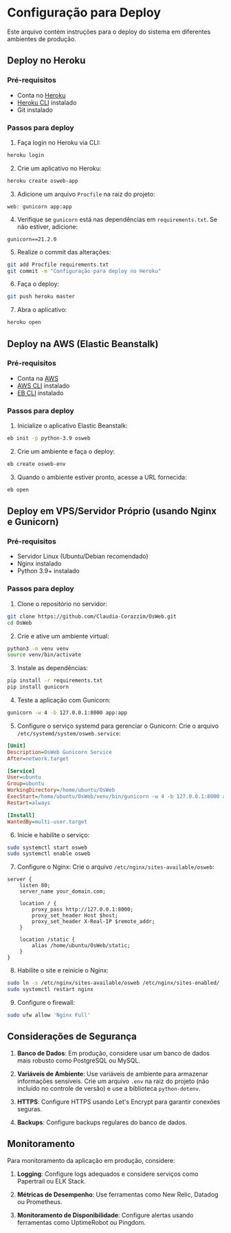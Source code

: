 # Configuração para Deploy

Este arquivo contém instruções para o deploy do sistema em diferentes ambientes de produção.

## Deploy no Heroku

### Pré-requisitos
- Conta no [Heroku](https://www.heroku.com/)
- [Heroku CLI](https://devcenter.heroku.com/articles/heroku-cli) instalado
- Git instalado

### Passos para deploy

1. Faça login no Heroku via CLI:
```bash
heroku login
```

2. Crie um aplicativo no Heroku:
```bash
heroku create osweb-app
```

3. Adicione um arquivo `Procfile` na raiz do projeto:
```
web: gunicorn app:app
```

4. Verifique se `gunicorn` está nas dependências em `requirements.txt`. Se não estiver, adicione:
```
gunicorn==21.2.0
```

5. Realize o commit das alterações:
```bash
git add Procfile requirements.txt
git commit -m "Configuração para deploy no Heroku"
```

6. Faça o deploy:
```bash
git push heroku master
```

7. Abra o aplicativo:
```bash
heroku open
```

## Deploy na AWS (Elastic Beanstalk)

### Pré-requisitos
- Conta na [AWS](https://aws.amazon.com/)
- [AWS CLI](https://aws.amazon.com/cli/) instalado
- [EB CLI](https://docs.aws.amazon.com/elasticbeanstalk/latest/dg/eb-cli3-install.html) instalado

### Passos para deploy

1. Inicialize o aplicativo Elastic Beanstalk:
```bash
eb init -p python-3.9 osweb
```

2. Crie um ambiente e faça o deploy:
```bash
eb create osweb-env
```

3. Quando o ambiente estiver pronto, acesse a URL fornecida:
```bash
eb open
```

## Deploy em VPS/Servidor Próprio (usando Nginx e Gunicorn)

### Pré-requisitos
- Servidor Linux (Ubuntu/Debian recomendado)
- Nginx instalado
- Python 3.9+ instalado

### Passos para deploy

1. Clone o repositório no servidor:
```bash
git clone https://github.com/Claudia-Corazzim/OsWeb.git
cd OsWeb
```

2. Crie e ative um ambiente virtual:
```bash
python3 -m venv venv
source venv/bin/activate
```

3. Instale as dependências:
```bash
pip install -r requirements.txt
pip install gunicorn
```

4. Teste a aplicação com Gunicorn:
```bash
gunicorn -w 4 -b 127.0.0.1:8000 app:app
```

5. Configure o serviço systemd para gerenciar o Gunicorn:
Crie o arquivo `/etc/systemd/system/osweb.service`:

```ini
[Unit]
Description=OsWeb Gunicorn Service
After=network.target

[Service]
User=ubuntu
Group=ubuntu
WorkingDirectory=/home/ubuntu/OsWeb
ExecStart=/home/ubuntu/OsWeb/venv/bin/gunicorn -w 4 -b 127.0.0.1:8000 app:app
Restart=always

[Install]
WantedBy=multi-user.target
```

6. Inicie e habilite o serviço:
```bash
sudo systemctl start osweb
sudo systemctl enable osweb
```

7. Configure o Nginx:
Crie o arquivo `/etc/nginx/sites-available/osweb`:

```nginx
server {
    listen 80;
    server_name your_domain.com;

    location / {
        proxy_pass http://127.0.0.1:8000;
        proxy_set_header Host $host;
        proxy_set_header X-Real-IP $remote_addr;
    }

    location /static {
        alias /home/ubuntu/OsWeb/static;
    }
}
```

8. Habilite o site e reinicie o Nginx:
```bash
sudo ln -s /etc/nginx/sites-available/osweb /etc/nginx/sites-enabled/
sudo systemctl restart nginx
```

9. Configure o firewall:
```bash
sudo ufw allow 'Nginx Full'
```

## Considerações de Segurança

1. **Banco de Dados**: Em produção, considere usar um banco de dados mais robusto como PostgreSQL ou MySQL.

2. **Variáveis de Ambiente**: Use variáveis de ambiente para armazenar informações sensíveis.
   Crie um arquivo `.env` na raiz do projeto (não incluído no controle de versão) e use a biblioteca `python-dotenv`.

3. **HTTPS**: Configure HTTPS usando Let's Encrypt para garantir conexões seguras.

4. **Backups**: Configure backups regulares do banco de dados.

## Monitoramento

Para monitoramento da aplicação em produção, considere:

1. **Logging**: Configure logs adequados e considere serviços como Papertrail ou ELK Stack.

2. **Métricas de Desempenho**: Use ferramentas como New Relic, Datadog ou Prometheus.

3. **Monitoramento de Disponibilidade**: Configure alertas usando ferramentas como UptimeRobot ou Pingdom.
